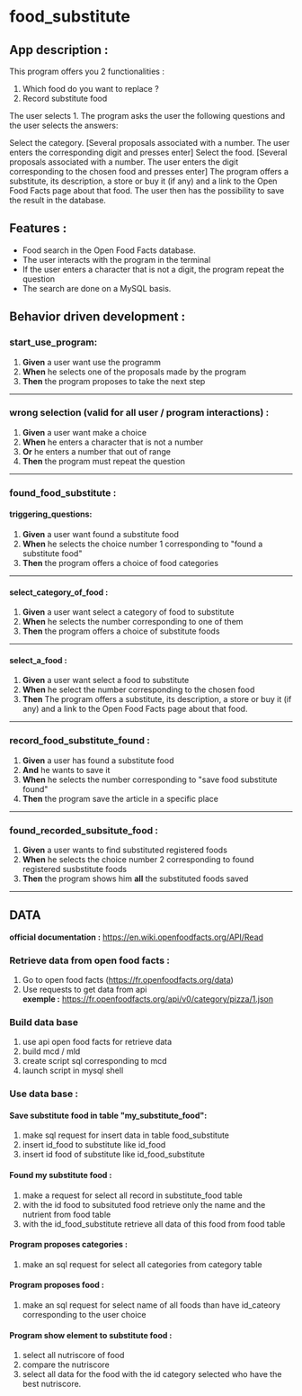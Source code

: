# food_substitute

## App description :
This program offers you 2 functionalities : 
1. Which food do you want to replace ?
2. Record substitute food

The user selects 1. The program asks the user the following questions and the user selects the answers:

Select the category. [Several proposals associated with a number. The user enters the corresponding digit and presses enter]
Select the food. [Several proposals associated with a number. The user enters the digit corresponding to the chosen food and presses enter]
The program offers a substitute, its description, a store or buy it (if any) and a link to the Open Food Facts page about that food.
The user then has the possibility to save the result in the database.

## Features : 
* Food search in the Open Food Facts database.
* The user interacts with the program in the terminal
* If the user enters a character that is not a digit, the program repeat the question
* The search are done on a MySQL basis.

## Behavior driven development :

### start_use_program:

1. **Given** a user want use the programm
2. **When** he selects one of the proposals made by the program 
3. **Then** the program proposes to take the next step 
---

### wrong selection (valid for all user / program interactions) :
1. **Given** a user want make a choice
2. **When** he enters a character that is not a number
3. **Or** he enters a number that out of range
3. **Then** the program must repeat the question 
---

### found_food_substitute :

#### triggering_questions:
1. **Given** a user want found a substitute food
2. **When** he selects the choice number 1 corresponding to "found a substitute food"
3. **Then** the program offers a choice of food categories
---


#### select_category_of_food :
1. **Given** a user want select a category of food to substitute
2. **When** he selects the number corresponding to one of them
3. **Then** the program offers a choice of substitute foods
---

#### select_a_food :
1. **Given** a user want select a food to substitute
2. **When** he select the number corresponding to the chosen food
3. **Then** The program offers a substitute, its description, a store or buy it (if any) and
a link to the Open Food Facts page about that food.
---

### record_food_substitute_found :

1. **Given** a user has found a substitute food
2. **And** he wants to save it
2. **When** he selects the number corresponding to "save food substitute found"
3. **Then** the program save the article in a specific place
---

### found_recorded_subsitute_food :

1. **Given** a user wants to find substituted registered foods
2. **When** he selects the choice number 2 corresponding to found registered susbstitute foods
3. **Then** the program shows him **all** the substituted foods saved
---

## DATA
__official documentation :__ https://en.wiki.openfoodfacts.org/API/Read

### Retrieve data from open food facts :
1. Go to open food facts (https://fr.openfoodfacts.org/data)
2. Use requests to get data from api \
__exemple :__ https://fr.openfoodfacts.org/api/v0/category/pizza/1.json

### Build data base 
1. use api open food facts for retrieve data
2. build mcd / mld
3. create script sql corresponding to mcd
4. launch script in mysql shell

### Use data base :

#### Save substitute food in table "my_substitute_food":
1. make sql request for insert data in table food_substitute
2. insert id_food to substitute like id_food
3. insert id food of substitute like id_food_substitute

#### Found my substitute food : 
1. make a request for select all record in substitute_food table
2. with the id food to subsituted food retrieve only the name and the nutrient from food table
3. with the id_food_substitute retrieve all data of this food from food table

#### Program proposes categories : 
1. make an sql request for select all categories from category table

#### Program proposes food :
1.  make an sql request for select name of all foods than have id_cateory corresponding to the user choice

#### Program show element to substitute food : 
1. select all nutriscore of food
2. compare the nutriscore
3. select all data for the food with the id category selected who have the best nutriscore.
